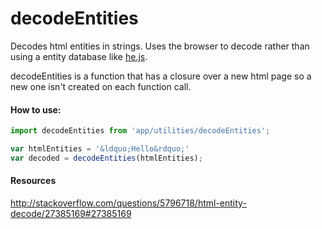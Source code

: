 decodeEntities
=========

Decodes html entities in strings. Uses the browser to decode rather than using
a entity database like [he.js](https://github.com/mathiasbynens/he).

decodeEntities is a function that has a closure over a new html page so a
new one isn't created on each function call.


#### How to use:

```js
import decodeEntities from 'app/utilities/decodeEntities';

var htmlEntities = '&ldquo;Hello&rdquo;'
var decoded = decodeEntities(htmlEntities);
```

#### Resources
http://stackoverflow.com/questions/5796718/html-entity-decode/27385169#27385169

